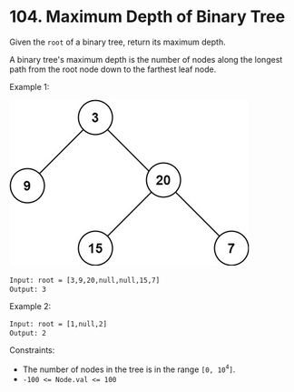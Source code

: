 # 104. Maximum Depth of Binary Tree

Given the `root` of a binary tree, return its maximum depth.

A binary tree's maximum depth is the number of nodes along the longest path from the root node down to the farthest leaf
node.

Example 1:

![](example_1.png)

    Input: root = [3,9,20,null,null,15,7]
    Output: 3

Example 2:

    Input: root = [1,null,2]
    Output: 2

Constraints:

- The number of nodes in the tree is in the range `[0, 10`<sup>`4`</sup>`]`.
- `-100 <= Node.val <= 100`